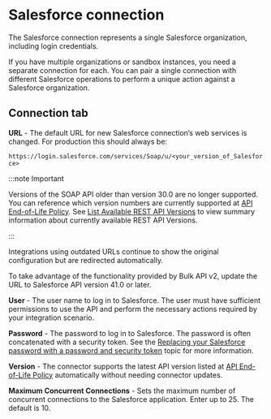 # Salesforce connection 

<head>
  <meta name="guidename" content="Integration"/>
  <meta name="context" content="GUID-a2be25e0-6485-4ea5-913d-aa5ac2fbf19b"/>
</head>


The Salesforce connection represents a single Salesforce organization, including login credentials.

If you have multiple organizations or sandbox instances, you need a separate connection for each. You can pair a single connection with different Salesforce operations to perform a unique action against a Salesforce organization.

## Connection tab 

**URL** - 
 The default URL for new Salesforce connection’s web services is changed. For production this should always be:


`https://login.salesforce.com/services/Soap/u/<your_version_of_Salesforce>`

:::note Important

Versions of the SOAP API older than version 30.0 are no longer supported. You can reference which version numbers are currently supported at [API End-of-Life Policy](https://developer.salesforce.com/docs/atlas.en-us.api_rest.meta/api_rest/api_rest_eol.htm). See [List Available REST API Versions](https://developer.salesforce.com/docs/atlas.en-us.api_rest.meta/api_rest/dome_versions.htm) to view summary information about currently available REST API Versions.

:::

 Integrations using outdated URLs continue to show the original configuration but are redirected automatically.

 To take advantage of the functionality provided by Bulk API v2, update the URL to Salesforce API version 41.0 or later.

**User** - 
 The user name to log in to Salesforce. The user must have sufficient permissions to use the API and perform the necessary actions required by your integration scenario.

**Password** - 
 The password to log in to Salesforce. The password is often concatenated with a security token. See the [Replacing your Salesforce password with a password and security token](../Connectors/t-atm-Replacing_your_Salesforce_PW_with_a_password_and_s_820257f1-fa52-453c-afb6-8075c9aabd84.md) topic for more information.
  
**Version** - 
 The connector supports the latest API version listed at [API End-of-Life Policy](https://developer.salesforce.com/docs/atlas.en-us.api_rest.meta/api_rest/api_rest_eol.htm) automatically without needing connector updates.


**Maximum Concurrent Connections** - 
 Sets the maximum number of concurrent connections to the Salesforce application. Enter up to 25. The default is 10.
